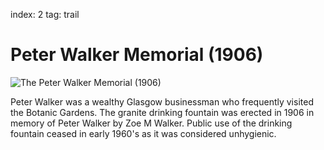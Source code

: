 index: 2
tag: trail

# Peter Walker Memorial (1906)

![The Peter Walker Memorial (1906)](images/peter-walker-memorial.jpg)

Peter Walker was a wealthy Glasgow businessman who
frequently visited the Botanic Gardens. The granite
drinking fountain was erected in 1906 in memory of
Peter Walker by Zoe M Walker. Public use of the
drinking fountain ceased in early 1960's as it was
considered unhygienic.

